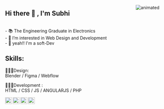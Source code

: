 <p align="right">
    <img align="right" src="https://media3.giphy.com/media/brsEO1JayBVja/giphy.gif?cid=ecf05e47o9qslttz93qdjhsvpd27f4qnosxsh38ymrxj8sdb&rid=giphy.gif&ct=g" alt="animated" />
    </p>
<h2> Hi there 👋 , I'm Subhi</h2></br>
- 📚 The Engineering Graduate in Electronics </br>
- 👀 I’m interested in Web Design and Development</br>
- 🌱 yeah!! I'm a soft-Dev</br>


<h2><strong> Skills:</strong></h2> 

👩🏼‍🎤Design: <br>
Blender / Figma / Webflow <br>

👩🏽‍💻Development :<br>
HTML / CSS / JS / ANGULARJS / PHP<br>


  <a href="https://www.linkedin.com/in/subhi-c">
    <img align="left" alt="Subhi" width="22px" src="https://cdn.jsdelivr.net/npm/simple-icons@v3/icons/linkedin.svg" />
  </a>
 <a href="https://www.instagram.com/_itssubhihere_">
  <img align="left" alt="Subhi" width="22px" src="https://cdn.jsdelivr.net/npm/simple-icons@v3/icons/instagram.svg" />
</a>

<a href="https://www.behance.net/subhic">
    <img align="left" alt="Subhi" width="22px" src='https://cdn.jsdelivr.net/npm/simple-icons@3.0.1/icons/behance.svg'  />
  </a>
 
  <a href="https://www.frontendmentor.io/profile/Subhi-c">
    <img align="left" alt="Subhi" width="22px" src='https://cdn.jsdelivr.net/npm/simple-icons@3.0.1/icons/freecodecamp.svg'  />
  </a>
<!---
Subhi-c/Subhi-c is a ✨ special ✨ repository because its `README.md` (this file) appears on your GitHub profile.
You can click the Preview link to take a look at your changes.
--->
